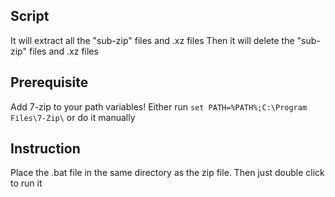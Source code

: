 ## Script
It will extract all the "sub-zip" files and .xz files
Then it will delete the "sub-zip" files and .xz files

## Prerequisite 
Add 7-zip to your path variables! 
Either run `set PATH=%PATH%;C:\Program Files\7-Zip\` or do it manually

## Instruction
Place the .bat file in the same directory as the zip file. Then just double click to run it


